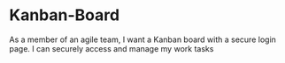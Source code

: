 # Kanban-Board
As a member of an agile team, I want a Kanban board with a secure login page. I can securely access and manage my work tasks 
